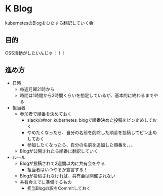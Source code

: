 # K Blog

kubernetesのBlogをひたすら翻訳していく会

## 目的

OSS活動がしたいんじゃ！！！

## 進め方

- 日時
  - 毎週月曜21時から
  - 時間は1時間から2時間くらいを想定しているが、基本的に終わるまでやる
- 担当者
  - 参加者で順番を決めておく
    - slackの#nor_kubernetes_blogで順番決めた投稿をピン止めしておく
    - やめたくなったら、自分の名前を削除した順番を投稿してピン止めしておく
    - 参加したくなったら、自分の名前を追加した順番を、、、
  - Blogが公開されたら順番に翻訳していく
- ルール
  - Blogが投稿されて2週間以内に共有会をやる
    - 担当者はいつやるか宣言する！
  - Blogが投稿されなければ、共有会は開催されない
  - 共有会までに準備するもの
    - 担当Blogの訳をCommitしておく

